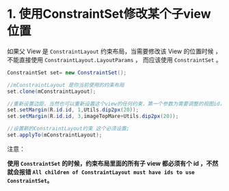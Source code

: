 # 1. 使用ConstraintSet修改某个子view位置

如果父 View 是 `ConstraintLayout` 约束布局，当需要修改该 View 的位置时候 ， 不能直接使用 `ConstraintLayout.LayoutParams`  ， 而应该使用 `ConstraintSet` 。

```java
ConstraintSet set= new ConstraintSet();

//mConstraintLayout 是你当前使用的约束布局
set.clone(mConstraintLayout);

//重新设置边距，当然也可以重新设置这个view的任何约束，第一个参数为需要调整的视图id，第二个是需要调整的属性取值。
set.setMargin(R.id.id, 1,Utils.dip2px(20)); 
set.setMargin(R.id.id, 3,imageTopMare+Utils.dip2px(20));

//设置新的ConstraintLayout约束 这个必须设置;
set.applyTo(mConstraintLayout);
```

注意：

**使用 `ConstraintSet` 的时候，约束布局里面的所有子 view 都必须有个 id ，不然就会报错 `All children of ConstraintLayout must have ids to use ConstraintSet`。**